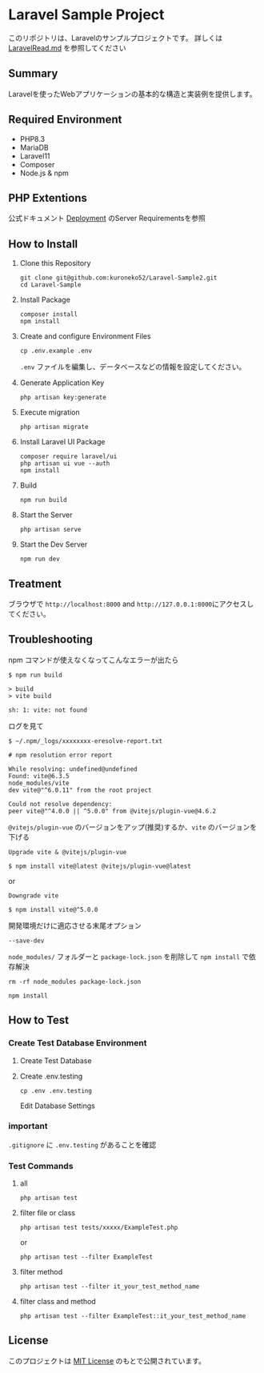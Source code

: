 # Laravel Sample Project

このリポジトリは、Laravelのサンプルプロジェクトです。
詳しくは [LaravelRead.md](https://github.com/kuroneko52/Laravel-Sample2/blob/main/LaravelRead.md) を参照してください

## Summary

Laravelを使ったWebアプリケーションの基本的な構造と実装例を提供します。

## Required Environment

- PHP8.3
- MariaDB
- Laravel11
- Composer
- Node.js & npm

## PHP Extentions
公式ドキュメント [Deployment](https://laravel.com/docs/11.x/deployment#server-requirements) のServer Requirementsを参照

## How to Install

1. Clone this Repository

   ```
   git clone git@github.com:kuroneko52/Laravel-Sample2.git
   cd Laravel-Sample
   ```

2. Install Package

   ```
   composer install
   npm install
   ```

3. Create and configure Environment Files

   ```
   cp .env.example .env
   ```

   `.env` ファイルを編集し、データベースなどの情報を設定してください。

4. Generate Application Key

   ```
   php artisan key:generate
   ```

5. Execute migration

   ```
   php artisan migrate
   ```

6. Install Laravel UI Package

   ```
   composer require laravel/ui
   php artisan ui vue --auth
   npm install
   ```
   
7. Build

   ```
   npm run build
   ```

8. Start the Server

   ```
   php artisan serve
   ```

9. Start the Dev Server

   ```
   npm run dev
   ```

## Treatment

ブラウザで `http://localhost:8000` and `http://127.0.0.1:8000`にアクセスしてください。

## Troubleshooting

npm コマンドが使えなくなってこんなエラーが出たら

   ```
   $ npm run build

   > build
   > vite build

   sh: 1: vite: not found
   ```

ログを見て

   ```
   $ ~/.npm/_logs/xxxxxxxx-eresolve-report.txt

   # npm resolution error report

   While resolving: undefined@undefined
   Found: vite@6.3.5
   node_modules/vite
   dev vite@"^6.0.11" from the root project

   Could not resolve dependency:
   peer vite@"^4.0.0 || ^5.0.0" from @vitejs/plugin-vue@4.6.2
   ```

`@vitejs/plugin-vue` のバージョンをアップ(推奨)するか、`vite` のバージョンを下げる

   ```
   Upgrade vite & @vitejs/plugin-vue

   $ npm install vite@latest @vitejs/plugin-vue@latest
   ```

or
   
   ```
   Downgrade vite
   
   $ npm install vite@^5.0.0
   ```

開発環境だけに適応させる末尾オプション

   ```
   --save-dev
   ```

`node_modules/`  フォルダーと `package-lock.json` を削除して `npm install` で依存解決

   ```
   rm -rf node_modules package-lock.json

   npm install
   ```

## How to Test

### Create Test Database Environment

1. Create Test Database

2. Create .env.testing

   ```
   cp .env .env.testing
   ```

   Edit Database Settings

### important

`.gitignore` に `.env.testing` があることを確認

### Test Commands

1. all
   ```
   php artisan test
   ```

2. filter file or class
   ```
   php artisan test tests/xxxxx/ExampleTest.php
   ```

   or

   ```
   php artisan test --filter ExampleTest
   ```

3. filter method
   ```
   php artisan test --filter it_your_test_method_name
   ```

4. filter class and method
   ```
   php artisan test --filter ExampleTest::it_your_test_method_name
   ```

## License

このプロジェクトは [MIT License](https://github.com/kuroneko52/Laravel-Sample2/blob/main/LICENSE) のもとで公開されています。
